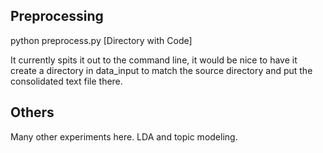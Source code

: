 ## Preprocessing

python preprocess.py [Directory with Code]

It currently spits it out to the command line, it would be nice to have it create a directory in data_input to match the source directory and put the consolidated text file there.


## Others

Many other experiments here. LDA and topic modeling. 
